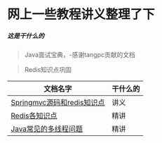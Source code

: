 # 网上一些教程讲义整理了下
##### 这是干什么的
> Java面试宝典，-感谢tangpc贡献的文档

> Redis知识点巩固

文档名字 | 干什么的
---|---
 [Springmvc源码和redis知识点](https://github.com/wangrichao163/babybutt/tree/master/doc) | 讲义
 [Redis各知识点](https://github.com/wangrichao163/babybutt/tree/master/doc) | 精讲
 [Java常见的多线程问题](https://github.com/wangrichao163/babybutt/blob/master/doc%E7%BA%BF%E7%A8%8B.md) | 精讲
